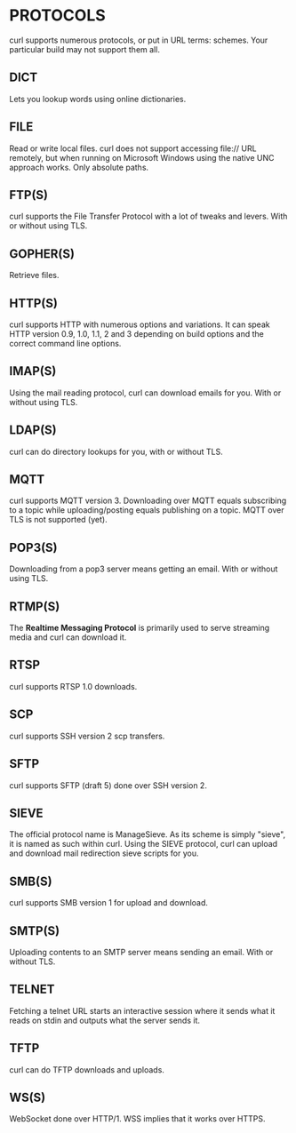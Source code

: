 <!-- Copyright (C) Daniel Stenberg, <daniel@haxx.se>, et al. -->
<!-- SPDX-License-Identifier: curl -->
# PROTOCOLS
curl supports numerous protocols, or put in URL terms: schemes. Your
particular build may not support them all.
## DICT
Lets you lookup words using online dictionaries.
## FILE
Read or write local files. curl does not support accessing file:// URL
remotely, but when running on Microsoft Windows using the native UNC approach
works. Only absolute paths.
## FTP(S)
curl supports the File Transfer Protocol with a lot of tweaks and levers. With
or without using TLS.
## GOPHER(S)
Retrieve files.
## HTTP(S)
curl supports HTTP with numerous options and variations. It can speak HTTP
version 0.9, 1.0, 1.1, 2 and 3 depending on build options and the correct
command line options.
## IMAP(S)
Using the mail reading protocol, curl can download emails for you. With or
without using TLS.
## LDAP(S)
curl can do directory lookups for you, with or without TLS.
## MQTT
curl supports MQTT version 3. Downloading over MQTT equals subscribing to a
topic while uploading/posting equals publishing on a topic. MQTT over TLS is not
supported (yet).
## POP3(S)
Downloading from a pop3 server means getting an email. With or without using
TLS.
## RTMP(S)
The **Realtime Messaging Protocol** is primarily used to serve streaming media
and curl can download it.
## RTSP
curl supports RTSP 1.0 downloads.
## SCP
curl supports SSH version 2 scp transfers.
## SFTP
curl supports SFTP (draft 5) done over SSH version 2.
## SIEVE
The official protocol name is ManageSieve. As its scheme is simply "sieve",
it is named as such within curl.
Using the SIEVE protocol, curl can upload and download mail redirection
sieve scripts for you.
## SMB(S)
curl supports SMB version 1 for upload and download.
## SMTP(S)
Uploading contents to an SMTP server means sending an email. With or without
TLS.
## TELNET
Fetching a telnet URL starts an interactive session where it sends what it
reads on stdin and outputs what the server sends it.
## TFTP
curl can do TFTP downloads and uploads.
## WS(S)
WebSocket done over HTTP/1. WSS implies that it works over HTTPS.
